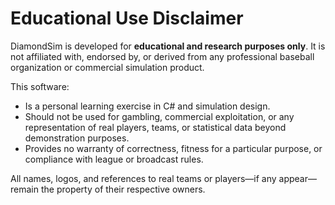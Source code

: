# Educational Use Disclaimer

DiamondSim is developed for **educational and research purposes only**.
It is not affiliated with, endorsed by, or derived from any professional
baseball organization or commercial simulation product.

This software:
- Is a personal learning exercise in C# and simulation design.
- Should not be used for gambling, commercial exploitation, or any
representation of real players, teams, or statistical data beyond
demonstration purposes.
- Provides no warranty of correctness, fitness for a particular purpose,
or compliance with league or broadcast rules.

All names, logos, and references to real teams or players—if any appear—
remain the property of their respective owners.
